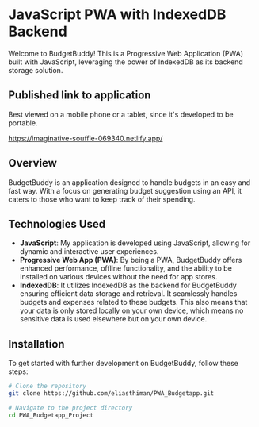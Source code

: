 # JavaScript PWA with IndexedDB Backend

Welcome to BudgetBuddy! This is a Progressive Web Application (PWA) built with JavaScript, leveraging the power of IndexedDB as its backend storage solution.

## Published link to application

Best viewed on a mobile phone or a tablet, since it's developed to be portable.

https://imaginative-souffle-069340.netlify.app/

## Overview

BudgetBuddy is an application designed to handle budgets in an easy and fast way. With a focus on generating budget suggestion using an API, it caters to those who want to keep track of their spending. 

## Technologies Used

- **JavaScript**: My application is developed using JavaScript, allowing for dynamic and interactive user experiences.
- **Progressive Web App (PWA)**: By being a PWA, BudgetBuddy offers enhanced performance, offline functionality, and the ability to be installed on various devices without the need for app stores.
- **IndexedDB**: It utilizes IndexedDB as the backend for BudgetBuddy ensuring efficient data storage and retrieval. It seamlessly handles budgets and expenses related to these budgets.
                 This also means that your data is only stored locally on your own device, which means no sensitive data is used elsewhere but on your own device. 

## Installation

To get started with further development on BudgetBuddy, follow these steps:

```bash
# Clone the repository
git clone https://github.com/eliasthiman/PWA_Budgetapp.git

# Navigate to the project directory
cd PWA_Budgetapp_Project
